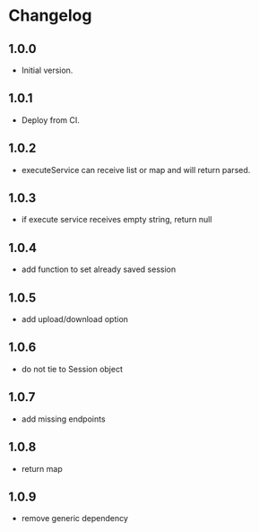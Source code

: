 # Changelog

## 1.0.0

- Initial version.

## 1.0.1

- Deploy from CI.

## 1.0.2

- executeService can receive list or map and will return parsed.

## 1.0.3

- if execute service receives empty string, return null

## 1.0.4

- add function to set already saved session

## 1.0.5

- add upload/download option

## 1.0.6

- do not tie to Session object

## 1.0.7

- add missing endpoints

## 1.0.8

- return map

## 1.0.9

- remove generic dependency
